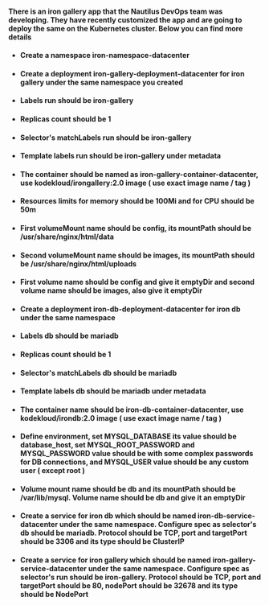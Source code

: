 #### There is an iron gallery app that the Nautilus DevOps team was developing. They have recently customized the app and are going to deploy the same on the Kubernetes cluster. Below you can find more details

- #### Create a namespace iron-namespace-datacenter

- #### Create a deployment iron-gallery-deployment-datacenter for iron gallery under the same namespace you created

- #### Labels run should be iron-gallery

- #### Replicas count should be 1

- #### Selector's matchLabels run should be iron-gallery

- #### Template labels run should be iron-gallery under metadata

- #### The container should be named as iron-gallery-container-datacenter, use kodekloud/irongallery:2.0 image ( use exact image name / tag )

- #### Resources limits for memory should be 100Mi and for CPU should be 50m

- #### First volumeMount name should be config, its mountPath should be /usr/share/nginx/html/data

- #### Second volumeMount name should be images, its mountPath should be /usr/share/nginx/html/uploads

- #### First volume name should be config and give it emptyDir and second volume name should be images, also give it emptyDir

- #### Create a deployment iron-db-deployment-datacenter for iron db under the same namespace

- #### Labels db should be mariadb

- #### Replicas count should be 1

- #### Selector's matchLabels db should be mariadb

- #### Template labels db should be mariadb under metadata

- #### The container name should be iron-db-container-datacenter, use kodekloud/irondb:2.0 image ( use exact image name / tag )

- #### Define environment, set MYSQL_DATABASE its value should be database_host, set MYSQL_ROOT_PASSWORD and MYSQL_PASSWORD value should be with some complex passwords for DB connections, and MYSQL_USER value should be any custom user ( except root )

- #### Volume mount name should be db and its mountPath should be /var/lib/mysql. Volume name should be db and give it an emptyDir

- #### Create a service for iron db which should be named iron-db-service-datacenter under the same namespace. Configure spec as selector's db should be mariadb. Protocol should be TCP, port and targetPort should be 3306 and its type should be ClusterIP

- #### Create a service for iron gallery which should be named iron-gallery-service-datacenter under the same namespace. Configure spec as selector's run should be iron-gallery. Protocol should be TCP, port and targetPort should be 80, nodePort should be 32678 and its type should be NodePort
